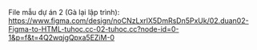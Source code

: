 File mẫu dự án 2 (Gà lại lập trình):
https://www.figma.com/design/noCNzLxrlX5DmRsDn5PxUk/02.duan02-Figma-to-HTML-tuhoc.cc-02-tuhoc.cc?node-id=0-1&p=f&t=4Q2wqjgQpxa5EZiM-0
